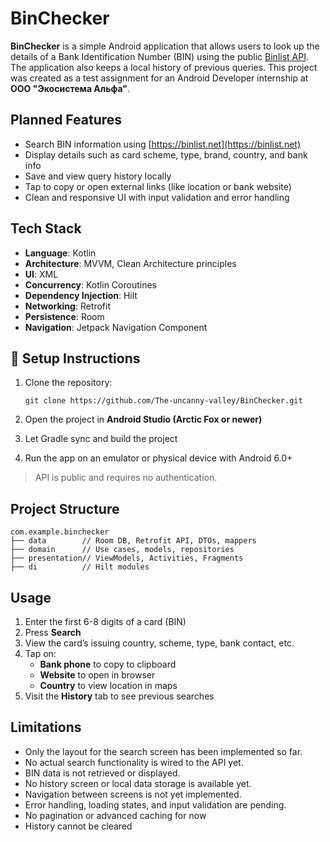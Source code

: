 # BinChecker

**BinChecker** is a simple Android application that allows users to look up the details of a Bank Identification Number (BIN) using the public [Binlist API](https://binlist.net/). The application also keeps a local history of previous queries.
This project was created as a test assignment for an Android Developer internship at **ООО "Экосистема Альфа"**.

## Planned Features

* Search BIN information using [https://binlist.net](https://binlist.net)
* Display details such as card scheme, type, brand, country, and bank info
* Save and view query history locally
* Tap to copy or open external links (like location or bank website)
* Clean and responsive UI with input validation and error handling

## Tech Stack

* **Language**: Kotlin
* **Architecture**: MVVM, Clean Architecture principles
* **UI**: XML
* **Concurrency**: Kotlin Coroutines
* **Dependency Injection**: Hilt
* **Networking**: Retrofit
* **Persistence**: Room
* **Navigation**: Jetpack Navigation Component

## 🔧 Setup Instructions

1. Clone the repository:

   ```
   git clone https://github.com/The-uncanny-valley/BinChecker.git
   ```
2. Open the project in **Android Studio (Arctic Fox or newer)**
3. Let Gradle sync and build the project
4. Run the app on an emulator or physical device with Android 6.0+

> API is public and requires no authentication.

## Project Structure

```
com.example.binchecker
├── data        // Room DB, Retrofit API, DTOs, mappers
├── domain      // Use cases, models, repositories
├── presentation// ViewModels, Activities, Fragments
├── di          // Hilt modules
```

## Usage

1. Enter the first 6-8 digits of a card (BIN)
2. Press **Search**
3. View the card’s issuing country, scheme, type, bank contact, etc.
4. Tap on:
   * **Bank phone** to copy to clipboard
   * **Website** to open in browser
   * **Country** to view location in maps
5. Visit the **History** tab to see previous searches

## Limitations

* Only the layout for the search screen has been implemented so far.
* No actual search functionality is wired to the API yet.
* BIN data is not retrieved or displayed.
* No history screen or local data storage is available yet.
* Navigation between screens is not yet implemented.
* Error handling, loading states, and input validation are pending.
* No pagination or advanced caching for now
* History cannot be cleared
